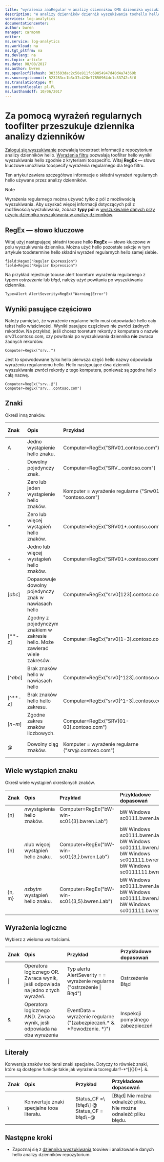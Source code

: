 ```yaml
---
title: "wyrażenia aaaRegular w analizy dzienników OMS dziennika wyszukiwania | Dokumentacja firmy Microsoft"
description: "W analizy dzienników dziennik wyszukiwania toohello hello wyników filtrowania zgodnie z wyrażeniem regularnym tooa służy — słowo kluczowe hello wyrażenia regularnego.  Ten artykuł zawiera składnię hello tych wyrażeń z kilka przykładów."
services: log-analytics
documentationcenter: 
author: bwren
manager: carmonm
editor: 
ms.service: log-analytics
ms.workload: na
ms.tgt_pltfrm: na
ms.devlang: na
ms.topic: article
ms.date: 08/08/2017
ms.author: bwren
ms.openlocfilehash: 3033593dac2c50e911fc69054947d40d4a74369b
ms.sourcegitcommit: 523283cc1b3c37c428e77850964dc1c33742c5f0
ms.translationtype: MT
ms.contentlocale: pl-PL
ms.lasthandoff: 10/06/2017
---
```

# <a name="using-regular-expressions-toofilter-log-searches-in-log-analytics"></a>Za pomocą wyrażeń regularnych toofilter przeszukuje dziennika analizy dzienników

[Zaloguj się wyszukiwanie](log-analytics-log-searches.md) pozwalają tooextract informacji z repozytorium analizy dzienników hello.  [Wyrażenia filtru](log-analytics-search-reference.md#filter-expressions) pozwalają toofilter hello wyniki wyszukiwania hello zgodnie z kryteriami toospecific.  Witaj **RegEx** — słowo kluczowe umożliwia toospecify wyrażenia regularnego dla tego filtru.  

Ten artykuł zawiera szczegółowe informacje o składni wyrażeń regularnych hello używane przez analizy dzienników.

> [!NOTE]
> Wyrażenia regularnego można używać tylko z pól z możliwością wyszukiwania.  Aby uzyskać więcej informacji dotyczących pól z możliwością wyszukiwania, zobacz **typy pól** w [wyszukiwanie danych przy użyciu dziennika wyszukiwania w analizy dzienników](log-analytics-log-searches.md#use-additional-filters).


## <a name="regex-keyword"></a>RegEx — słowo kluczowe

Witaj użyj następującej składni toouse hello **RegEx** — słowo kluczowe w polu wyszukiwania dziennika.  Można użyć hello pozostałe sekcje w tym artykule toodetermine hello składni wyrażeń regularnych hello samej siebie.

    field:Regex("Regular Expression")
    field=Regex("Regular Expression")

Na przykład rejestruje toouse alert tooreturn wyrażenia regularnego z typem *ostrzeżenie* lub *błąd*, należy użyć powitania po wyszukiwania dziennika.

    Type=Alert AlertSeverity=RegEx("Warning|Error")

## <a name="partial-matches"></a>Wyniki pasujące częściowo
Należy pamiętać, że wyrażenie regularne hello musi odpowiadać hello cały tekst hello właściwości.  Wyniki pasujące częściowo nie zwróci żadnych rekordów.  Na przykład, jeśli chcesz tooreturn rekordy z komputera o nazwie srv01.contoso.com, czy powitania po wyszukiwania dziennika **nie** zwraca żadnych rekordów.

    Computer=RegEx("srv..")

Jest to spowodowane tylko hello pierwsza część hello nazwy odpowiada wyrażeniu regularnemu hello.  Hello następujące dwa dziennik wyszukiwania zwróci rekordy z tego komputera, ponieważ są zgodne hello całą nazwę.

    Computer=RegEx("srv..@")
    Computer=RegEx("srv...contoso.com")

## <a name="characters"></a>Znaki
Określ inną znaków.

| Znak | Opis | Przykład | Przykładowe dopasowań |
|:--|:--|:--|:--|
| A | Jedno wystąpienie hello znaku. | Computer=RegEx("SRV01.contoso.com") | SRV01.contoso.com |
| . | Dowolny pojedynczy znak. | Computer=RegEx("SRV...contoso.com") | SRV01.contoso.com<br>SRV02.contoso.com<br>srv03.contoso.com |
| ? | Zero lub jeden wystąpienie hello znaków. | Komputer = wyrażenie regularne ("Srw01?. "contoso.com") | srv0.contoso.com<br>SRV01.contoso.com |
| * | Zero lub więcej wystąpień hello znaków. | Computer=RegEx("SRV01*.contoso.com") | srv0.contoso.com<br>SRV01.contoso.com<br>srv011.contoso.com<br>srv0111.contoso.com |
| + | Jedno lub więcej wystąpień hello znaków. | Computer=RegEx("SRV01+.contoso.com") | SRV01.contoso.com<br>srv011.contoso.com<br>srv0111.contoso.com |
| [*abc*] | Dopasowuje dowolny pojedynczy znak w nawiasach hello | Computer=RegEx("srv0[123].contoso.com") | SRV01.contoso.com<br>SRV02.contoso.com<br>srv03.contoso.com |
| [**-*z*] | Zgodny z pojedynczym znakiem w zakresie hello.  Może zawierać wiele zakresów. | Computer=RegEx("srv0[1-3].contoso.com") | SRV01.contoso.com<br>SRV02.contoso.com<br>srv03.contoso.com |
| [^*abc*] | Brak znaków hello w nawiasach hello | Computer=RegEx("srv0[^123].contoso.com") | srv05.contoso.com<br>SRV06.contoso.com<br>srv07.contoso.com |
| [^**-*z*] | Brak znaków hello hello zakresu. | Computer=RegEx("srv0[^1-3].contoso.com") | srv05.contoso.com<br>SRV06.contoso.com<br>srv07.contoso.com |
| [*n*-*m*] | Zgodne zakres znaków liczbowych. | Computer=RegEx("SRV[01-03].contoso.com") | SRV01.contoso.com<br>SRV02.contoso.com<br>srv03.contoso.com |
| @ | Dowolny ciąg znaków. | Komputer = wyrażenie regularne ("srv@.contoso.com") | SRV01.contoso.com<br>SRV02.contoso.com<br>srv03.contoso.com |


## <a name="multiple-occurences-of-character"></a>Wiele wystąpień znaku
Określ wiele wystąpień określonych znaków.

| Znak | Opis | Przykład | Przykładowe dopasowań |
|:--|:--|:--|:--|
| {n} |  *n*wystąpienia hello znaków. | Computer=RegEx("bW-win-sc01{3}.bwren.Lab") | bW Windows sc0111.bwren.lab |
| {n} |  *n*lub więcej wystąpień hello znaku. | Computer=RegEx("bW-win-sc01{3,}.bwren.Lab") | bW Windows sc0111.bwren.lab<br>bW Windows sc01111.bwren.lab<br>bW Windows sc011111.bwren.lab<br>bW Windows sc0111111.bwren.lab |
| {n, m} |  *n*zbyt*m* wystąpień hello znaku. | Computer=RegEx("bW-win-sc01{3,5}.bwren.Lab") | bW Windows sc0111.bwren.lab<br>bW Windows sc01111.bwren.lab<br>bW Windows sc011111.bwren.lab |


## <a name="logical-expressions"></a>Wyrażenia logiczne
Wybierz z wieloma wartościami.

| Znak | Opis | Przykład | Przykładowe dopasowań |
|:--|:--|:--|:--|
| &#124; | Operatora logicznego OR.  Zwraca wynik, jeśli odpowiada na jedno z tych wyrażeń. | Typ alertu AlertSeverity = = wyrażenie regularne ("ostrzeżenie &#124; Błąd") | Ostrzeżenie<br>Błąd |
| & | Operatora logicznego AND.  Zwraca wynik, jeśli odpowiada na oba wyrażenia | EventData = wyrażenie regularne ("(zabezpieczeń.\* &. \*Powodzenie. \*)") | Inspekcji pomyślnego zabezpieczeń |


## <a name="literals"></a>Literały
Konwersja znaków tooliteral znaki specjalne.  Dotyczy to również znaki, które są dostępne funkcje takie jak wyrażenia tooregular?-\*^\[\]{}\(\)+\|. &.

| Znak | Opis | Przykład | Przykładowe dopasowań |
|:--|:--|:--|:--|
| \\ | Konwertuje znaki specjalne tooa literału. | Status_CF =\\[błąd\\] @<br>Status_CF = błąd\\-@ | [Błąd] Nie można odnaleźć pliku.<br>Nie można odnaleźć pliku błędu. |


## <a name="next-steps"></a>Następne kroki

* Zapoznaj się z [dziennika wyszukiwania](log-analytics-log-searches.md) tooview i analizowanie danych hello analizy dzienników repozytorium.
